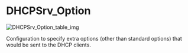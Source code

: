 # DHCPSrv_Option

![DHCPSrv_Option_table_img](http://www.plantuml.com/plantuml/img/SoWkIImgAStDuKhEIImkLd3nS0w83qujAaijKh2nKT08qSd9JCyeIIzAJStJLB2pGr8MN5GMxrzGafcVXrqbib6wkdPeUhWSKlDIWFO2)

Configuration to specify extra options (other than standard options) that would
be sent to the DHCP clients.

